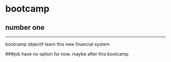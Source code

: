 # bootcamp
## number one
---
bootcamp objectif
learn this new financial system

###job 
have no option for now. maybe after this bootcamp